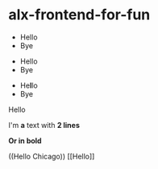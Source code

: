 # alx-frontend-for-fun
- Hello
- Bye
* Hello
* Bye

- He**l**lo
- Bye

Hello

I'm **a** text
with __2 lines__

**Or in bold**

((Hello Chicago))
[[Hello]]